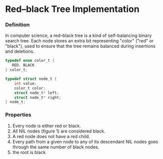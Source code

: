 # Red–black Tree Implementation

### Definition
In computer science, a red–black tree is a kind of self-balancing binary search tree. Each node stores an extra bit representing "color" ("red" or "black"), used to ensure that the tree remains balanced during insertions and deletions.

``` C
typedef enum color_t {
   RED, BLACK 
} color_t;

typedef struct node_t {
    int value;
    color_t color;
    struct node_t* left;
    struct node_t* right;
} node_t;
```

### Properties
1. Every node is either red or black.
2. All NIL nodes (figure 1) are considered black.
3. A red node does not have a red child.
4. Every path from a given node to any of its descendant NIL nodes goes through the same number of black nodes.
5. the root is black